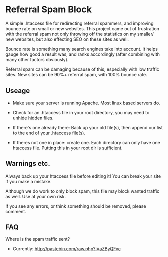 # Referral Spam Block
A simple .htaccess file for redirecting referral spammers, and improving bounce rate on small or new websites.
This project came out of frustration with the referral spam not only throwing off the statistics on my smaller/ new websites, but also effecting SEO on these sites as well.

Bounce rate is something many search engines take into account. It helps gauge how good a result was, and ranks accordingly (after combining with many other factors obviously).

Referral spam can be damaging because of this, especially with low traffic sites. New sites can be 90%+ referral spam, with 100% bounce rate.

## Useage

* Make sure your server is running Apache. Most linux based servers do. 

* Check for an .htaccess file in your root directory, you may need to unhide hidden files.

* If there's one already there: Back up your old file(s), then append our list to the end of your .htaccess file(s).

* If theres not one in place: create one. Each directory can only have one htaccess file. Putting this in your root dir is sufficient.

## Warnings etc.

Always back up your htaccess file before editing it! You can break your site if you make a mistake.

Although we do work to only block spam, this file may block wanted traffic as well. Use at your own risk.

If you see any errors, or think something should be removed, please comment.

## FAQ

Where is the spam traffic sent?

* Currently: http://pastebin.com/raw.php?i=aZByQFvc

